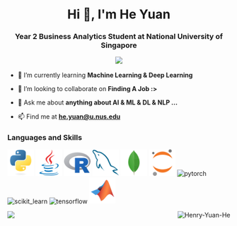 <h1 align="center">Hi 👋, I'm He Yuan</h1>

<h3 align="center">Year 2 Business Analytics Student at National University of Singapore</h3>

<p align="center"> 
  <img src="https://komarev.com/ghpvc/?username=Henry-Yuan-He"&style=plastic/> 
</p>




- 🌱 I’m currently learning **Machine Learning & Deep Learning**

- 👯 I’m looking to collaborate on **Finding A Job :>**

- 💬 Ask me about **anything about AI & ML & DL & NLP ...**

- 📫 Find me at **he.yuan@u.nus.edu**




### Languages and Skills

<p align="left">
  <img src="https://raw.githubusercontent.com/devicons/devicon/master/icons/python/python-original.svg" alt="python" width="60" height="60"/> 
  <img src="https://raw.githubusercontent.com/devicons/devicon/master/icons/java/java-original.svg" alt="java" width="60" height="60"/> 
  <img src="https://raw.githubusercontent.com/devicons/devicon/master/icons/r/r-original.svg" alt="r" width="60" height="60"/>
  <img src="https://raw.githubusercontent.com/devicons/devicon/master/icons/mysql/mysql-original.svg" alt="mysql"width="60" height="60"/> 
  <img src="https://raw.githubusercontent.com/devicons/devicon/master/icons/mongodb/mongodb-original.svg" alt="mongodb" width="60" height="60"/>
  <img src="https://raw.githubusercontent.com/devicons/devicon/master/icons/jupyter/jupyter-original.svg" alt="jupyter" width="60" height="60"/>
  <img src="https://www.vectorlogo.zone/logos/pytorch/pytorch-icon.svg" alt="pytorch" width="60" height="60"/>
  <img src="https://upload.wikimedia.org/wikipedia/commons/0/05/Scikit_learn_logo_small.svg" alt="scikit_learn" width="60" height="60"/> 
  <img src="https://www.vectorlogo.zone/logos/tensorflow/tensorflow-icon.svg" alt="tensorflow" width="60" height="60"/> 
   <img src="https://raw.githubusercontent.com/devicons/devicon/master/icons/matlab/matlab-original.svg" alt="matlab" width="60" height="60"/>
</p>




<p>
  <img align="left" src="https://github-readme-stats.vercel.app/api/top-langs/?username=Henry-Yuan-He&langs_count=4&layout=compact alt="Henry-Yuan-He"/>
</p>







<p>&nbsp;<img align="right" src="https://github-readme-stats.vercel.app/api?username=Henry-Yuan-He&show_icons=true&theme=tokyonight" alt="Henry-Yuan-He" /></p>

